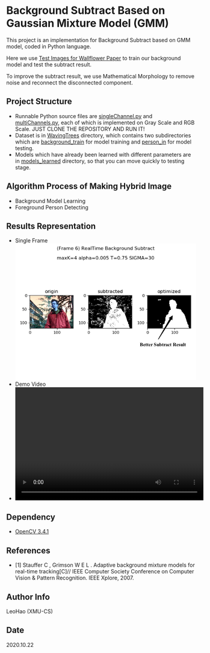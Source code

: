 # Background Subtract Based on Gaussian Mixture Model (GMM)

This project is an implementation for Background Subtract based on GMM model, coded in Python language.

Here we use [Test Images for Wallflower Paper](https://www.microsoft.com/en-us/download/details.aspx?id=54651) to train our background model and test the subtract result.

To improve the subtract result, we use Mathematical Morphology to remove noise and reconnect the disconnected component.

## Project Structure

+ Runnable Python source files are [singleChannel.py](./singleChannel.py) and [multiChannels.py](./multiChannels.py), each of which is implemented on Gray Scale and RGB Scale.
JUST CLONE THE REPOSITORY AND RUN IT!
+ Dataset is in [WavingTrees](./WavingTrees) directory, which contains two subdirectories which are [background_train](./WavingTrees/background_train) for model training and [person_in](./WavingTrees/person_in) for model testing.
+ Models which have already been learned with different parameters are in [models_learned](./models_learned) directory, so that you can move quickly to testing stage.

## Algorithm Process of Making Hybrid Image
+ Background Model Learning
+ Foreground Person Detecting

## Results Representation
+ Single Frame
![img_result](./doc_imgs_folder/result.png)
+ Demo Video
+ <video src="./doc_imgs_folder/video.mp4" controls="controls" width="500" height="300">Oops! It seems that the video is not loaded successfully.</video>


## Dependency

* [OpenCV 3.4.1](https://opencv.org/opencv-3-4-1/)

## References
* [1] Stauffer C , Grimson W E L . Adaptive background mixture models for real-time tracking[C]// IEEE Computer Society Conference on Computer Vision & Pattern Recognition. IEEE Xplore, 2007.

## Author Info
LeoHao (XMU-CS)

## Date
2020.10.22

